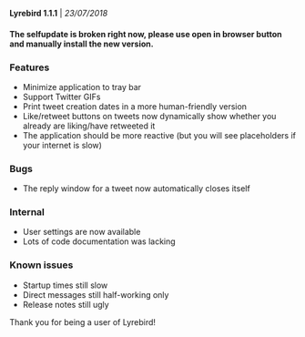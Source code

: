 **Lyrebird 1.1.1** | _23/07/2018_

#### **The selfupdate is broken right now, please use open in browser button and manually install the new version.**

### Features
- Minimize application to tray bar
- Support Twitter GIFs
- Print tweet creation dates in a more human-friendly version
- Like/retweet buttons on tweets now dynamically show whether you already are liking/have retweeted it
- The application should be more reactive (but you will see placeholders if your internet is slow)

### Bugs
- The reply window for a tweet now automatically closes itself

### Internal
- User settings are now available
- Lots of code documentation was lacking

### Known issues
- Startup times still slow
- Direct messages still half-working only
- Release notes still ugly

Thank you for being a user of Lyrebird!
